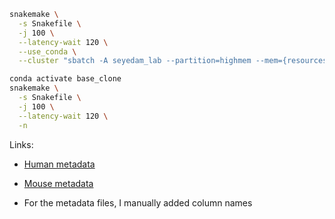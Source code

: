 ```bash
snakemake \
  -s Snakefile \
  -j 100 \
  --latency-wait 120 \
  --use_conda \
  --cluster "sbatch -A seyedam_lab --partition=highmem --mem={resources.mem_gb}GB -c {resources.threads} --mail-user=freese@uci.edu --mail-type=START,END --time=72:00:00" -n
```

```bash
conda activate base_clone
snakemake \
  -s Snakefile \
  -j 100 \
  --latency-wait 120 \
  -n
```

Links:
* [Human metadata](https://github.com/guigolab/gencode-cls-master-table/releases/latest/download/Hv3_metadata.tsv.gz)
* [Mouse metadata](https://github.com/guigolab/gencode-cls-master-table/releases/latest/download/Mv2_metadata.tsv.gz)

* For the metadata files, I manually added column names
